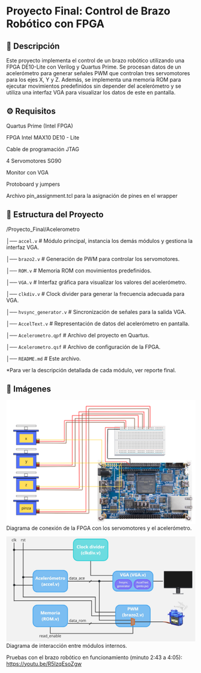 # Proyecto Final: Control de Brazo Robótico con FPGA

## 📌 Descripción
Este proyecto implementa el control de un brazo robótico utilizando una FPGA DE10-Lite con Verilog y Quartus Prime. Se procesan datos de un acelerómetro para generar señales PWM que controlan tres servomotores para los ejes X, Y y Z. Además, se implementa una memoria ROM para ejecutar movimientos predefinidos sin depender del acelerómetro y se utiliza una interfaz VGA para visualizar los datos de este en pantalla.

## ⚙️ Requisitos

Quartus Prime (Intel FPGA)

FPGA Intel MAX10 DE10 - Lite

Cable de programación JTAG

4 Servomotores SG90

Monitor con VGA

Protoboard y jumpers

Archivo pin_assignment.tcl para la asignación de pines en el wrapper


## 📂 Estructura del Proyecto

/Proyecto_Final/Acelerometro

│── `accel.v` # Módulo principal, instancia los demás módulos y gestiona la interfaz VGA.

│── `brazo2.v` # Generación de PWM para controlar los servomotores.

│── `ROM.v` # Memoria ROM con movimientos predefinidos.

│── `VGA.v` # Interfaz gráfica para visualizar los valores del acelerómetro.

│── `clkdiv.v` # Clock divider para generar la frecuencia adecuada para VGA.

│── `hvsync_generator.v` # Sincronización de señales para la salida VGA.

│── `AccelText.v` # Representación de datos del acelerómetro en pantalla.

│── `Acelerometro.qpf` # Archivo del proyecto en Quartus.

│── `Acelerometro.qsf` # Archivo de configuración de la FPGA.

│── `README.md` # Este archivo.

*Para ver la descripción detallada de cada módulo, ver reporte final.

## 📸 Imágenes

![Diagrama de conexión](imagenes/DiagramaConexion.png)
Diagrama de conexión de la FPGA con los servomotores y el acelerómetro.

![Diagrama de bloques](imagenes/DiagramaAcm.jpg)
Diagrama de interacción entre módulos internos.

Pruebas con el brazo robótico en funcionamiento (minuto 2:43 a 4:05): https://youtu.be/R5IzqEsoZgw
